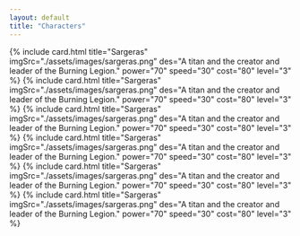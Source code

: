 ```yaml
---
layout: default
title: "Characters"
---
```

<div class="page-container">
{% include card.html
title="Sargeras"
imgSrc="./assets/images/sargeras.png"
 des="A titan and the creator and leader of the Burning Legion."
 power="70"
 speed="30"
 cost="80"
 level="3"
%}
{% include card.html
title="Sargeras"
imgSrc="./assets/images/sargeras.png"
 des="A titan and the creator and leader of the Burning Legion."
 power="70"
 speed="30"
 cost="80"
 level="3"
%}
{% include card.html
title="Sargeras"
imgSrc="./assets/images/sargeras.png"
 des="A titan and the creator and leader of the Burning Legion."
 power="70"
 speed="30"
 cost="80"
 level="3"
%}
{% include card.html
title="Sargeras"
imgSrc="./assets/images/sargeras.png"
 des="A titan and the creator and leader of the Burning Legion."
 power="70"
 speed="30"
 cost="80"
 level="3"
%}
{% include card.html
title="Sargeras"
imgSrc="./assets/images/sargeras.png"
 des="A titan and the creator and leader of the Burning Legion."
 power="70"
 speed="30"
 cost="80"
 level="3"
%}
{% include card.html
title="Sargeras"
imgSrc="./assets/images/sargeras.png"
 des="A titan and the creator and leader of the Burning Legion."
 power="70"
 speed="30"
 cost="80"
 level="3"
%}


</div>